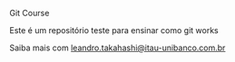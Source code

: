 Git Course


Este é um repositório teste para ensinar como git works

Saiba mais com leandro.takahashi@itau-unibanco.com.br
